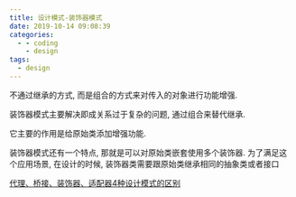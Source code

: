 ```yaml
---
title: 设计模式-装饰器模式
date: 2019-10-14 09:08:39
categories:
  - - coding
    - design
tags:
  - design
---
```


不通过继承的方式, 而是组合的方式来对传入的对象进行功能增强.

装饰器模式主要解决即成关系过于复杂的问题, 通过组合来替代继承.

它主要的作用是给原始类添加增强功能.

装饰器模式还有一个特点, 那就是可以对原始类嵌套使用多个装饰器. 为了满足这个应用场景, 在设计的时候, 装饰器类需要跟原始类继承相同的抽象类或者接口


[代理、桥接、装饰器、适配器4种设计模式的区别](Blog-Posts/coding/design/设计模式.md#代理、桥接、装饰器、适配器4种设计模式的区别)


